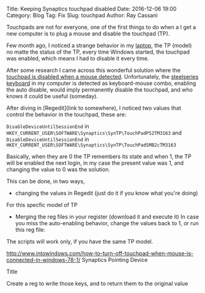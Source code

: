 Title: Keeping Synaptics touchpad disabled
Date: 2016-12-06 19:00
Category: Blog
Tag: Fix
Slug: touchpad
Author: Ray Cassani

Touchpads are not for everyone, one of the first things to do when a I get a new computer is to plug a mouse and disable the touchpad (TP).

Few month ago, I noticed a strange behavior in my [laptop]([https://us.msi.com/Laptop/GE62VR-Apache-Pro-6th-Gen-GTX-1060.html#hero-overview), the TP (model) no matte the status of the TP, every time Windows started, the touchpad was enabled, which means I had to disable it every time.

After some research I came across this wonderful solution where the [touchpad is disabled when a mouse detected](http://www.intowindows.com/how-to-turn-off-touchpad-when-mouse-is-connected-in-windows-78-1/). Unfortunately, the [steelseries keyboard]() in my computer is detected as keyboard-mouse combo, enabling the auto disable, would imply permanently disable the touchpad, and who knows it could be useful (someday).

After diving in [Regedit](link to somewhere), I noticed two values that control the behavior in the touchpad, these are:

`DisableDeviceUntilSessionEnd` in `HKEY_CURRENT_USER\SOFTWARE\Synaptics\SynTP\TouchPadPS2TM3163`
and
`DisableDeviceUntilSessionEnd` in `HKEY_CURRENT_USER\SOFTWARE\Synaptics\SynTP\TouchPadSMB2cTM3163`

Basically, when they are 0 the TP remembers its state and when 1, the TP will be enabled the next login, in my case the present value was 1, and changing the value to 0 was the solution.

This can be done, in two ways,

* changing the values in Regedit (just do it if you know what you're doing)

For this specfic model of TP


* Merging the reg files in your register (download it and execute it)
In case you miss the auto-enabling behavior, change the values back to 1, or run this reg file:

The scripts will work only, if you have the same TP model.

http://www.intowindows.com/how-to-turn-off-touchpad-when-mouse-is-connected-in-windows-78-1/
Synaptics Pointing Device

Title

Create a reg to write those keys, and to return them to the original value

